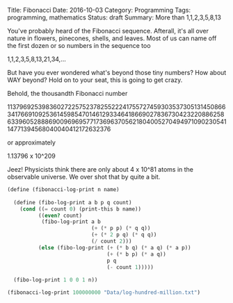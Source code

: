Title: Fibonacci
Date: 2016-10-03
Category: Programming
Tags: programming, mathematics
Status: draft
Summary: More than 1,1,2,3,5,8,13

You've probably heard of the Fibonacci sequence. Afterall, it's all over nature
in flowers, pinecones, shells, and leaves. Most of us can name off the first
dozen or so numbers in the sequence too

  1,1,2,3,5,8,13,21,34,...

But have you ever wondered what's beyond those tiny numbers? How about WAY
beyond? Hold on to your seat, this is going to get crazy. 

Behold, the thousandth Fibonacci number

  113796925398360272257523782552224175572745930353730513145086634176691092536145985470146129334641866902783673042322088625863396052888690096969577173696370562180400527049497109023054114771394568040040412172632376

or approximately

  1.13796 x 10^209

Jeez! Physicists think there are only about 4 x 10^81 atoms in the observable
universe. We over shot that by quite a bit.

```Scheme
(define (fibonacci-log-print n name)
  
  (define (fibo-log-print a b p q count)
    (cond ((= count 0) (print-this b name))
          ((even? count)
           (fibo-log-print a b
                           (+ (* p p) (* q q))
                           (+ (* 2 p q) (* q q))
                           (/ count 2)))
          (else (fibo-log-print (+ (* b q) (* a q) (* a p))
                                (+ (* b p) (* a q))
                                p q
                                (- count 1)))))
  
  (fibo-log-print 1 0 0 1 n))

(fibonacci-log-print 100000000 "Data/log-hundred-million.txt")
```
